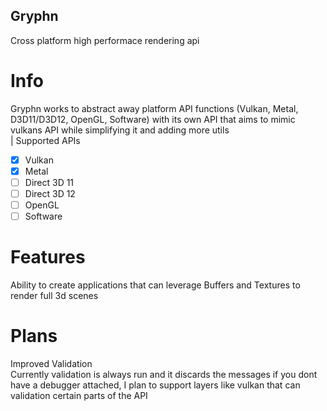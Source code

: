 ## Gryphn
Cross platform high performace rendering api

# Info
Gryphn works to abstract away platform API functions (Vulkan, Metal, D3D11/D3D12, OpenGL, Software) with its own API that aims to mimic vulkans API while simplifying it and adding more utils <br />|
Supported APIs

- [x] Vulkan
- [x] Metal
- [ ] Direct 3D 11
- [ ] Direct 3D 12
- [ ] OpenGL
- [ ] Software

# Features
Ability to create applications that can leverage Buffers and Textures to render full 3d scenes <br />

# Plans
Improved Validation <br />
  Currently validation is always run and it discards the messages if you dont have a debugger attached, I plan to support layers like vulkan that can validation certain parts of the API
